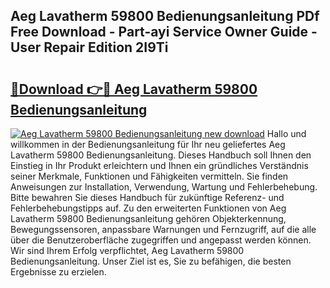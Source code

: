 ## Aeg Lavatherm 59800 Bedienungsanleitung PDf Free Download - Part-ayi Service Owner Guide - User Repair Edition 2I9Ti

# <h2><a href="http://df662uy.blite.top/?on=Aeg+Lavatherm+59800+Bedienungsanleitung">🔗Download 👉🔴 Aeg Lavatherm 59800 Bedienungsanleitung</a></h2>

[![Aeg Lavatherm 59800 Bedienungsanleitung new download](https://i.imgur.com/lujVjoI.png)](http://df662uy.blite.top/?on=Aeg+Lavatherm+59800+Bedienungsanleitung)
Hallo und willkommen in der Bedienungsanleitung für Ihr neu geliefertes Aeg Lavatherm 59800 Bedienungsanleitung. Dieses Handbuch soll Ihnen den Einstieg in Ihr Produkt erleichtern und Ihnen ein gründliches Verständnis seiner Merkmale, Funktionen und Fähigkeiten vermitteln. Sie finden Anweisungen zur Installation, Verwendung, Wartung und Fehlerbehebung. Bitte bewahren Sie dieses Handbuch für zukünftige Referenz- und Fehlerbehebungstipps auf. Zu den erweiterten Funktionen von Aeg Lavatherm 59800 Bedienungsanleitung gehören Objekterkennung, Bewegungssensoren, anpassbare Warnungen und Fernzugriff, auf die alle über die Benutzeroberfläche zugegriffen und angepasst werden können. Wir sind Ihrem Erfolg verpflichtet, Aeg Lavatherm 59800 Bedienungsanleitung. Unser Ziel ist es, Sie zu befähigen, die besten Ergebnisse zu erzielen.
